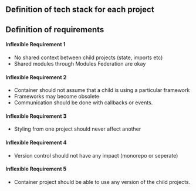 ## Definition of tech stack for each project

## Definition of requirements

#### Inflexible Requirement 1
- No shared context between child projects (state, imports etc)
- Shared modules through Modules Federation are okay

#### Inflexible Requirement 2
- Container should not assume that a child is using a particular framework
- Frameworks may become obsolete
- Communication should be done with callbacks or events.

#### Inflexible Requirement 3
- Styling from one project should never affect another

#### Inflexible Requirement 4
- Version control should not have any impact (monorepo or seperate)

#### Inflexible Requirement 5
- Container project should be able to use any version of the child projects.


